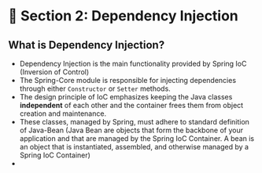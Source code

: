 # 🧸 Section 2: Dependency Injection
## What is Dependency Injection?
- Dependency Injection is the main functionality provided by Spring IoC (Inversion of Control)
- The Spring-Core module is responsible for injecting dependencies through either `Constructor` or `Setter` methods.
- The design principle of IoC emphasizes keeping the Java classes **independent** of each other and the container frees them from object creation and maintenance.
- These classes, managed by Spring, must adhere to standard definition of Java-Bean (Java Bean are objects that form the backbone of your application and that are managed by the Spring IoC Container. A bean is an object that is instantiated, assembled, and otherwise managed by a Spring IoC Container)
- 
